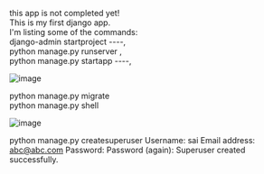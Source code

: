 this app is not completed yet! <br/> This is my first django app. <br/> I'm listing some of the commands:<br/>  django-admin startproject ----,<br/>
  python manage.py runserver , <br/> python manage.py startapp ----,



![image](https://user-images.githubusercontent.com/43849911/67894051-cbc9e200-fb7d-11e9-87eb-ce9f9221e9b4.png)

python manage.py migrate<br/>
python manage.py shell<br/>

![image](https://user-images.githubusercontent.com/43849911/68021828-8534ce80-fcc8-11e9-995c-b8771e65514b.png)

python manage.py createsuperuser
Username: sai
Email address: abc@abc.com
Password: 
Password (again):
Superuser created successfully.
